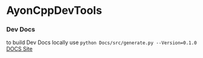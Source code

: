 # AyonCppDevTools

### Dev Docs

to build Dev Docs locally use `python Docs/src/generate.py --Version=0.1.0`
[DOCS Site](https://ynput.github.io/ayon-cpp-dev-tools/)
